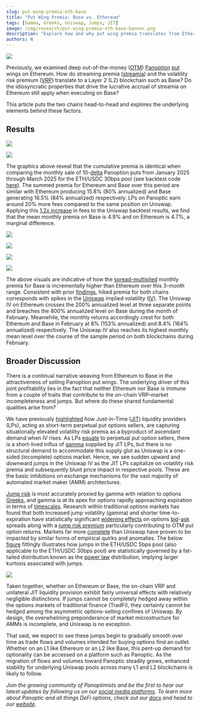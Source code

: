 ```yaml
---
slug: put-wing-premia-eth-base
title: "Put Wing Premia: Base vs. Ethereum"
tags: [Gamma, Greeks, Uniswap, Jumps, JIT]
image: /img/research/put-wing-premia-eth-base-banner.png
description: "Explore how and why put wing premia translates from Ethereum to Base as well as how Panoptic can be used to capitalize on these qualities."
authors: N
---
```


![](./put-wing-premia-eth-base-banner.png)

Previously, we examined deep out-of-the-money ([OTM](/docs/terms/out_of_the_money)) [Panoption](/docs/terms/panoption)  [put](/docs/terms/put) wings on Ethereum. How do streaming premia ([streamia](/research/streamia-101)) and the volatility risk premium ([VRP](/research/implied-volatility-put-wing-premia)) translate to a Layer 2 (L2) blockchain such as Base? Do the idiosyncratic properties that drive the lucrative accrual of streamia on Ethereum still apply when executing on Base?

  

This article puts the two chains head-to-head and explores the underlying elements behind these factors.

  
  
  
  
  
  
  
  
  
  
  
  
  

## Results

![](./01.png)

![](./02.png)

  

The graphics above reveal that the cumulative premia is identical when comparing the monthly sale of 10-[delta](/research/understanding-delta-risk#what-is-delta) Panoption puts from January 2025 through March 2025 for the ETH/USDC 30bps pool (see backtest code [here](https://github.com/panoptic-labs/research/tree/main/_research-bites/20250429)). The summed premia for Ethereum and Base over this period are similar with Ethereum producing 15.8% (80% annualized) and Base generating 16.5% (84% annualized) respectively. LPs on Panoptic earn around 20% more fees compared to the same position on Uniswap. Applying this [1.2x increase](/research/loss-versus-panoptic-why-lps-are-losing) in fees to the Uniswap backtest results, we find that the mean monthly premia on Base is 4.9% and on Ethereum is 4.7%, a marginal difference.

![](./03.png)

![](./04.png)

![](./05.png)

![](./06.png)

The above visuals are indicative of how the [spread-multiplied](/research/liquidity-spread) monthly premia for Base is incrementally higher than Ethereum over this 3-month range. Consistent with prior [findings](/research/implied-volatility-put-wing-premia#results), hiked premia for both chains corresponds with spikes in the [Uniswap](/research/new-formulation-implied-volatility) implied volatility ([IV](/docs/terms/implied_volatility)). The Uniswap IV on Ethereum crosses the 200% annualized level at three separate points and breaches the 800% annualized level on Base during the month of February. Meanwhile, the monthly returns accordingly crest for both Ethereum and Base in February at 8% (153% annualized) and 8.4% (164% annualized) respectively. The Uniswap IV also reaches its highest monthly mean level over the course of the sample period on both blockchains during February.

## Broader Discussion

There is a continual narrative weaving from Ethereum to Base in the attractiveness of selling Panoption put wings. The underlying driver of this joint profitability lies in the fact that neither Ethereum nor Base is immune from a couple of traits that contribute to the on-chain VRP–market incompleteness and jumps. But where do these shared fundamental qualities arise from?

  

We have previously [highlighted](/research/implied-volatility-put-wing-premia#broader-discussion--conclusions) how Just-in-Time ([JIT](/research/demystifying-IL-LVR-JIT-MEV#3-just-in-time-jit-liquidity)) liquidity providers (LPs), acting as short-term perpetual put options sellers, are capturing situationally elevated volatility risk premia as a byproduct of ascendant demand when IV rises. As LPs [equate](/blog/uniswap-lp-equals-options#lps-are-options-sellers) to perpetual put option sellers, there is a short-lived influx of [gamma](/research/understanding-the-greeks-series#gamma-%CE%B3) supplied by JIT LPs, but there is no structural demand to accommodate this supply glut as Uniswap is a one-sided (incomplete) options market. Hence, we see sudden upward and downward jumps in the Uniswap IV as the JIT LPs capitalize on volatility risk premia and subsequently blunt price impact in respective pools. These are the basic inhibitions on exchange mechanisms for the vast majority of automated market maker (AMM) architectures.

  

[Jump risk](https://papers.ssrn.com/sol3/papers.cfm?abstract_id=2909163) is most accurately proxied by gamma with relation to options [Greeks](/research/understanding-the-greeks-series), and gamma is at its apex for options rapidly approaching expiration in terms of [timescales](/research/timescales-in-panoptic). Research within traditional options markets has found that both increased jump volatility (gamma) and shorter time-to-expiration have statistically significant [widening effects](https://papers.ssrn.com/sol3/papers.cfm?abstract_id=2485038) on options [bid](/docs/terms/bid)-[ask](/docs/terms/ask) spreads along with a [jump risk premium](https://www.cambridge.org/core/journals/journal-of-financial-and-quantitative-analysis/article/pricing-of-volatility-and-jump-risks-in-the-crosssection-of-index-option-returns/48A7123D44269F898FCDB82B0CF96590) particularly contributing to OTM put option returns. Markets far more [complete](/research/derivatives-solve-uniswap-doom-loop#derivatives-complete-spot-markets) than Uniswap have proven to be impacted by similar forms of empirical quirks and anomalies. The below [figure](/research/uniswap-violates-geometric-brownian-motion) fittingly illustrates how jumps in the ETH/USDC 5bps pool (also applicable to the ETH/USDC 30bps pool) are statistically governed by a fat-tailed distribution known as the [power law](https://en.wikipedia.org/wiki/Power_law) distribution, implying larger kurtosis associated with jumps.

![](./07.jpg)

Taken together, whether on Ethereum or Base, the on-chain VRP and unilateral JIT liquidity provision exhibit fairly universal effects with relatively negligible distinctions. If jumps cannot be completely hedged away within the options markets of traditional finance (TradFi), they certainly cannot be hedged among the asymmetric options-selling confines of Uniswap. By design, the overwhelming preponderance of market microstructure for AMMs is incomplete, and Uniswap is no exception.

  

That said, we expect to see these jumps begin to gradually smooth over time as trade flows and volumes intended for buying options find an outlet. Whether on an L1 like Ethereum or an L2 like Base, this pent-up demand for optionality can be accessed on a platform such as Panoptic. As the migration of flows and volumes toward Panoptic steadily grows, enhanced stability for underlying Uniswap pools across many L1 and L2 blockchains is likely to follow.

*Join the growing community of Panoptimists and be the first to hear our latest updates by following us on our [social media platforms](https://links.panoptic.xyz/all). To learn more about Panoptic and all things DeFi options, check out our [docs](/docs/intro) and head to our [website](https://panoptic.xyz/).*
